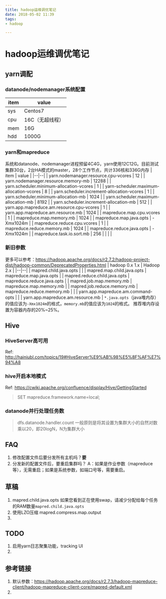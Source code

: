 ```yaml
---
title: hadoop运维调优笔记
date: 2018-05-02 11:39
tags: 
- hadoop

---
```


# hadoop运维调优笔记
## yarn调配
### datanode/nodemanager系统配置
| item | value |
|--|--|
| sys | Centos7 |
| cpu | 16C（无超线程） |
| mem | 16G |
| hdd | 1000G |
### yarn和mapreduce
系统和datanode、nodemanager进程预留4C4G，yarn使用12C12G。目前测试集群30台，2台HA模式的master，28个工作节点，共计336核和336G内存
| item | value |
|--|--|
| yarn.nodemanager.resource.cpu-vcores | 12 |
| yarn.nodemanager.resource.memory-mb | 12288 |
| yarn.scheduler.minimum-allocation-vcores | 1 |
| yarn-scheduler.maximum-allocation-vcores | 8 |
| yarn.scheduler.increment-allocation-vcores | 1 |
| yarn.scheduler.minimum-allocation-mb | 1024 |
| yarn.scheduler.maximum-allocation-mb | 8192 |
| yarn.scheduler.increment-allocation-mb | 512 |
| yarn.app.mapreduce.am.resource.cpu-vcores | 1 |
| yarn.app.mapreduce.am.resource.mb | 1024 |
| mapreduce.map.cpu.vcores | 1 |
| mapreduce.map.memory.mb | 1024 |
| mapreduce.map.java.opts | -Xmx1024m |
| mapreduce.reduce.cpu.vcores | 1 |
| mapreduce.reduce.memory.mb | 1024 |
| mapreduce.reduce.java.opts | -Xmx1024m |
| mapreduce.task.io.sort.mb | 256 |
|  |  |
### 新旧参数
更多可以参考：https://hadoop.apache.org/docs/r2.7.2/hadoop-project-dist/hadoop-common/DeprecatedProperties.html
| hadoop 0.x 1.x | Hadoop 2.x |
|--|--|
| mapred.child.java.opts |  |
| mapred.map.child.java.opts | mapreduce.map.java.opts |
| mapred.reduce.child.java.opts  | mapreduce.reduce.java.opts |
| mapred.job.map.memory.mb | mapreduce.map.memory.mb |
| mapred.job.reduce.memory.mb | mapreduce.reduce.memory.mb |
|  | yarn.app.mapreduce.am.command-opts |
|  | yarn.app.mapreduce.am.resource.mb |
`*.java.opts`（java堆内存）的值应该为`-Xmx1024m`的格式，`memory.mb`的值应该为`1024`的格式。
推荐堆内存设置为容器内存的20%~25%。


## Hive
### HiveServer高可用
Ref: http://hainiubl.com/topics/19#HiveServer%E9%AB%98%E5%8F%AF%E7%94%A8
### hive开启本地模式
Ref: https://cwiki.apache.org/confluence/display/Hive/GettingStarted
>SET mapreduce.framework.name=local;
### datanode并行处理任务数
>dfs.datanode.handler.count
>一般原则是将其设置为集群大小的自然对数乘以20，即20logN，N为集群大小
## FAQ
1. 修改配置文件后要分发所有主机吗？**要**
2. 分发新的配置文件后，要重启集群吗？
A：如果是作业参数（mapreduce等），无需重启；如果是系统参数，如端口号等，需要重启。

## 草稿
1. mapred.child.java.opts
如果您看到正在使用swap，请减少分配给每个任务的RAM数量`mapred.child.java.opts`
2. 使用LZO压缩
mapred.compress.map.output
3. 

## TODO
1. 启用yarn日志聚集功能，tracking UI
2. 


## 参考链接
1. 默认参数：https://hadoop.apache.org/docs/r2.7.3/hadoop-mapreduce-client/hadoop-mapreduce-client-core/mapred-default.xml
2. 
